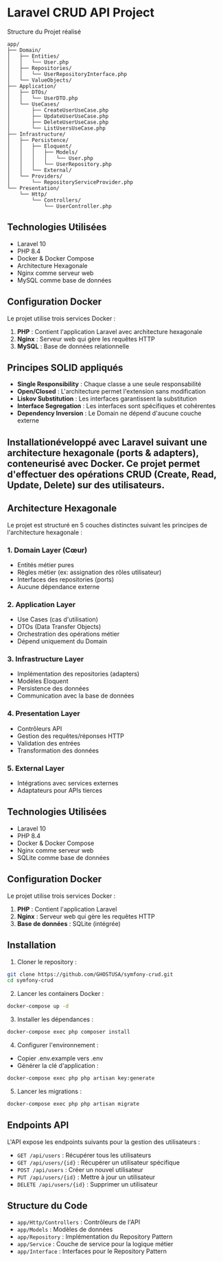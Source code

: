 # Laravel CRUD API Project

Structure du Projet réalisé

```
app/
├── Domain/
│   ├── Entities/
│   │   └── User.php
│   ├── Repositories/
│   │   └── UserRepositoryInterface.php
│   └── ValueObjects/
├── Application/
│   ├── DTOs/
│   │   └── UserDTO.php
│   └── UseCases/
│       ├── CreateUserUseCase.php
│       ├── UpdateUserUseCase.php
│       ├── DeleteUserUseCase.php
│       └── ListUsersUseCase.php
├── Infrastructure/
│   ├── Persistence/
│   │   ├── Eloquent/
│   │   │   ├── Models/
│   │   │   │   └── User.php
│   │   │   └── UserRepository.php
│   │   └── External/
│   └── Providers/
│       └── RepositoryServiceProvider.php
└── Presentation/
    └── Http/
        └── Controllers/
            └── UserController.php
```

## Technologies Utilisées

- Laravel 10
- PHP 8.4
- Docker & Docker Compose
- Architecture Hexagonale
- Nginx comme serveur web
- MySQL comme base de données

## Configuration Docker

Le projet utilise trois services Docker :
1. **PHP** : Contient l'application Laravel avec architecture hexagonale
2. **Nginx** : Serveur web qui gère les requêtes HTTP
3. **MySQL** : Base de données relationnelle

## Principes SOLID appliqués

- **Single Responsibility** : Chaque classe a une seule responsabilité
- **Open/Closed** : L'architecture permet l'extension sans modification
- **Liskov Substitution** : Les interfaces garantissent la substitution
- **Interface Segregation** : Les interfaces sont spécifiques et cohérentes
- **Dependency Inversion** : Le Domain ne dépend d'aucune couche externe

## Installationéveloppé avec Laravel suivant une architecture hexagonale (ports & adapters), conteneurisé avec Docker. Ce projet permet d'effectuer des opérations CRUD (Create, Read, Update, Delete) sur des utilisateurs.

## Architecture Hexagonale

Le projet est structuré en 5 couches distinctes suivant les principes de l'architecture hexagonale :

### 1. Domain Layer (Cœur)
- Entités métier pures
- Règles métier (ex: assignation des rôles utilisateur)
- Interfaces des repositories (ports)
- Aucune dépendance externe

### 2. Application Layer
- Use Cases (cas d'utilisation)
- DTOs (Data Transfer Objects)
- Orchestration des opérations métier
- Dépend uniquement du Domain

### 3. Infrastructure Layer
- Implémentation des repositories (adapters)
- Modèles Eloquent
- Persistence des données
- Communication avec la base de données

### 4. Presentation Layer
- Contrôleurs API
- Gestion des requêtes/réponses HTTP
- Validation des entrées
- Transformation des données

### 5. External Layer
- Intégrations avec services externes
- Adaptateurs pour APIs tierces

## Technologies Utilisées

- Laravel 10
- PHP 8.4
- Docker & Docker Compose
- Nginx comme serveur web
- SQLite comme base de données

## Configuration Docker

Le projet utilise trois services Docker :
1. **PHP** : Contient l'application Laravel
2. **Nginx** : Serveur web qui gère les requêtes HTTP
3. **Base de données** : SQLite (intégrée)

## Installation

1. Cloner le repository :
```bash
git clone https://github.com/GHOSTUSA/symfony-crud.git
cd symfony-crud
```

2. Lancer les containers Docker :
```bash
docker-compose up -d
```

3. Installer les dépendances :
```bash
docker-compose exec php composer install
```

4. Configurer l'environnement :
- Copier .env.example vers .env
- Générer la clé d'application :
```bash
docker-compose exec php php artisan key:generate
```

5. Lancer les migrations :
```bash
docker-compose exec php php artisan migrate
```

## Endpoints API

L'API expose les endpoints suivants pour la gestion des utilisateurs :

- `GET /api/users` : Récupérer tous les utilisateurs
- `GET /api/users/{id}` : Récupérer un utilisateur spécifique
- `POST /api/users` : Créer un nouvel utilisateur
- `PUT /api/users/{id}` : Mettre à jour un utilisateur
- `DELETE /api/users/{id}` : Supprimer un utilisateur

## Structure du Code

- `app/Http/Controllers` : Contrôleurs de l'API
- `app/Models` : Modèles de données
- `app/Repository` : Implémentation du Repository Pattern
- `app/Service` : Couche de service pour la logique métier
- `app/Interface` : Interfaces pour le Repository Pattern